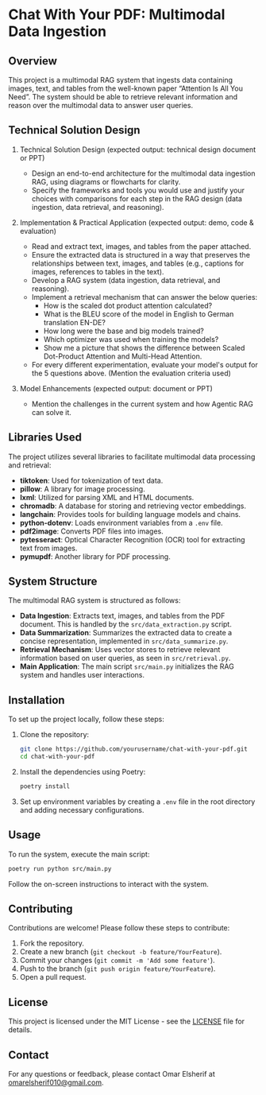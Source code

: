 # Chat With Your PDF: Multimodal Data Ingestion

## Overview

This project is a multimodal RAG system that ingests data containing images, text, and tables from the well-known paper “Attention Is All You Need”. The system should be able to retrieve relevant information and reason over the multimodal data to answer user queries.

## Technical Solution Design

1. Technical Solution Design (expected output: technical design document or PPT)
   - Design an end-to-end architecture for the multimodal data ingestion RAG, using diagrams or flowcharts for clarity.
   - Specify the frameworks and tools you would use and justify your choices with comparisons for each step in the RAG design (data ingestion, data retrieval, and reasoning).

2. Implementation & Practical Application (expected output: demo, code & evaluation)
   - Read and extract text, images, and tables from the paper attached.
   - Ensure the extracted data is structured in a way that preserves the relationships between text, images, and tables (e.g., captions for images, references to tables in the text).
   - Develop a RAG system (data ingestion, data retrieval, and reasoning).
   - Implement a retrieval mechanism that can answer the below queries:
     - How is the scaled dot product attention calculated?
     - What is the BLEU score of the model in English to German translation EN-DE?
     - How long were the base and big models trained?
     - Which optimizer was used when training the models?
     - Show me a picture that shows the difference between Scaled Dot-Product Attention and Multi-Head Attention.
   - For every different experimentation, evaluate your model's output for the 5 questions above. (Mention the evaluation criteria used)

3. Model Enhancements (expected output: document or PPT)
   - Mention the challenges in the current system and how Agentic RAG can solve it.

## Libraries Used

The project utilizes several libraries to facilitate multimodal data processing and retrieval:

- **tiktoken**: Used for tokenization of text data.
- **pillow**: A library for image processing.
- **lxml**: Utilized for parsing XML and HTML documents.
- **chromadb**: A database for storing and retrieving vector embeddings.
- **langchain**: Provides tools for building language models and chains.
- **python-dotenv**: Loads environment variables from a `.env` file.
- **pdf2image**: Converts PDF files into images.
- **pytesseract**: Optical Character Recognition (OCR) tool for extracting text from images.
- **pymupdf**: Another library for PDF processing.

## System Structure

The multimodal RAG system is structured as follows:

- **Data Ingestion**: Extracts text, images, and tables from the PDF document. This is handled by the `src/data_extraction.py` script.
- **Data Summarization**: Summarizes the extracted data to create a concise representation, implemented in `src/data_summarize.py`.
- **Retrieval Mechanism**: Uses vector stores to retrieve relevant information based on user queries, as seen in `src/retrieval.py`.
- **Main Application**: The main script `src/main.py` initializes the RAG system and handles user interactions.

## Installation

To set up the project locally, follow these steps:

1. Clone the repository:
   ```bash
   git clone https://github.com/yourusername/chat-with-your-pdf.git
   cd chat-with-your-pdf
   ```

2. Install the dependencies using Poetry:
   ```bash
   poetry install
   ```

3. Set up environment variables by creating a `.env` file in the root directory and adding necessary configurations.

## Usage

To run the system, execute the main script:

```bash
poetry run python src/main.py
```

Follow the on-screen instructions to interact with the system.

## Contributing

Contributions are welcome! Please follow these steps to contribute:

1. Fork the repository.
2. Create a new branch (`git checkout -b feature/YourFeature`).
3. Commit your changes (`git commit -m 'Add some feature'`).
4. Push to the branch (`git push origin feature/YourFeature`).
5. Open a pull request.

## License

This project is licensed under the MIT License - see the [LICENSE](LICENSE) file for details.

## Contact

For any questions or feedback, please contact Omar Elsherif at omarelsherif010@gmail.com.
